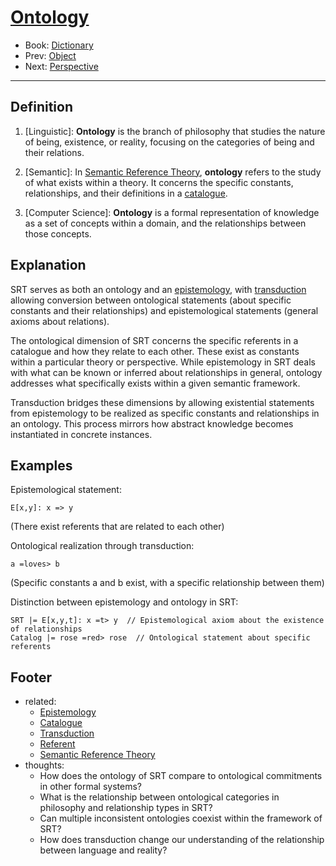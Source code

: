 # [Ontology](https://dna-platform.github.io/inexplicable-phenomena/dictionary/ontology.html)
- Book: [Dictionary](./.dictionary.md)
- Prev: [Object](./object.md)
- Next: [Perspective](./perspective.md)
---

## Definition

1. [Linguistic]: **Ontology** is the branch of philosophy that studies the nature of being, existence, or reality, focusing on the categories of being and their relations.

2. [Semantic]: In [Semantic Reference Theory](semantic-reference-theory.md), **ontology** refers to the study of what exists within a theory. It concerns the specific constants, relationships, and their definitions in a [catalogue](catalogue.md).

3. [Computer Science]: **Ontology** is a formal representation of knowledge as a set of concepts within a domain, and the relationships between those concepts.

## Explanation

SRT serves as both an ontology and an [epistemology](epistemology.md), with [transduction](transduction.md) allowing conversion between ontological statements (about specific constants and their relationships) and epistemological statements (general axioms about relations).

The ontological dimension of SRT concerns the specific referents in a catalogue and how they relate to each other. These exist as constants within a particular theory or perspective. While epistemology in SRT deals with what can be known or inferred about relationships in general, ontology addresses what specifically exists within a given semantic framework.

Transduction bridges these dimensions by allowing existential statements from epistemology to be realized as specific constants and relationships in an ontology. This process mirrors how abstract knowledge becomes instantiated in concrete instances.

## Examples

Epistemological statement:
```
E[x,y]: x => y
```
(There exist referents that are related to each other)

Ontological realization through transduction:
```
a =loves> b
```
(Specific constants a and b exist, with a specific relationship between them)

Distinction between epistemology and ontology in SRT:
```
SRT |= E[x,y,t]: x =t> y  // Epistemological axiom about the existence of relationships
Catalog |= rose =red> rose  // Ontological statement about specific referents
```

## Footer
- related: 
  - [Epistemology](epistemology.md)
  - [Catalogue](catalogue.md)
  - [Transduction](transduction.md)
  - [Referent](referent.md)
  - [Semantic Reference Theory](semantic-reference-theory.md)
- thoughts:
  - How does the ontology of SRT compare to ontological commitments in other formal systems?
  - What is the relationship between ontological categories in philosophy and relationship types in SRT?
  - Can multiple inconsistent ontologies coexist within the framework of SRT?
  - How does transduction change our understanding of the relationship between language and reality?